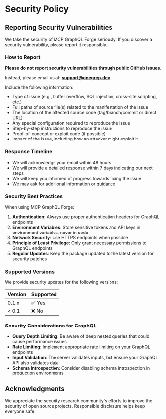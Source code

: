 # Security Policy

## Reporting Security Vulnerabilities

We take the security of MCP GraphQL Forge seriously. If you discover a security vulnerability, please report it responsibly.

### How to Report

**Please do not report security vulnerabilities through public GitHub issues.**

Instead, please email us at: **support@onegrep.dev**

Include the following information:
- Type of issue (e.g., buffer overflow, SQL injection, cross-site scripting, etc.)
- Full paths of source file(s) related to the manifestation of the issue
- The location of the affected source code (tag/branch/commit or direct URL)
- Any special configuration required to reproduce the issue
- Step-by-step instructions to reproduce the issue
- Proof-of-concept or exploit code (if possible)
- Impact of the issue, including how an attacker might exploit it

### Response Timeline

- We will acknowledge your email within 48 hours
- We will provide a detailed response within 7 days indicating our next steps
- We will keep you informed of progress towards fixing the issue
- We may ask for additional information or guidance

### Security Best Practices

When using MCP GraphQL Forge:

1. **Authentication**: Always use proper authentication headers for GraphQL endpoints
2. **Environment Variables**: Store sensitive tokens and API keys in environment variables, never in code
3. **Network Security**: Use HTTPS endpoints when possible
4. **Principle of Least Privilege**: Only grant necessary permissions to GraphQL endpoints
5. **Regular Updates**: Keep the package updated to the latest version for security patches

### Supported Versions

We provide security updates for the following versions:

| Version | Supported          |
| ------- | ------------------ |
| 0.1.x   | ✅ Yes             |
| < 0.1   | ❌ No              |

### Security Considerations for GraphQL

- **Query Depth Limiting**: Be aware of deep nested queries that could cause performance issues
- **Rate Limiting**: Implement appropriate rate limiting on your GraphQL endpoints
- **Input Validation**: The server validates inputs, but ensure your GraphQL API also validates data
- **Schema Introspection**: Consider disabling schema introspection in production environments

## Acknowledgments

We appreciate the security research community's efforts to improve the security of open source projects. Responsible disclosure helps keep everyone safe.